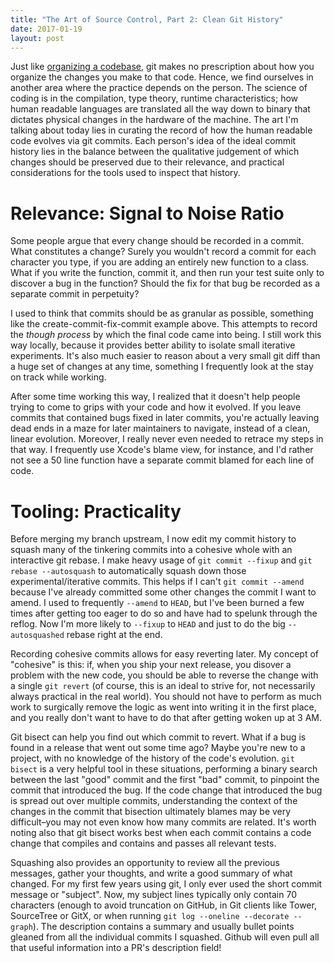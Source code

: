 ```yaml
---
title: "The Art of Source Control, Part 2: Clean Git History"
date: 2017-01-19
layout: post
---
```


Just like [organizing a codebase](), git makes no prescription about how you organize the changes you make to that code. Hence, we find ourselves in another area where the practice depends on the person. The science of coding is in the compilation, type theory, runtime characteristics; how human readable languages are translated all the way down to binary that dictates physical changes in the hardware of the machine. The art I'm talking about today lies in curating the record of how the human readable code evolves via git commits. Each person's idea of the ideal commit history lies in the balance between the qualitative judgement of which changes should be preserved due to their relevance, and practical considerations for the tools used to inspect that history. 

# Relevance: Signal to Noise Ratio

Some people argue that every change should be recorded in a commit. What constitutes a change? Surely you wouldn't record a commit for each character you type, if you are adding an entirely new function to a class. What if you write the function, commit it, and then run your test suite only to discover a bug in the function? Should the fix for that bug be recorded as a separate commit in perpetuity?

I used to think that commits should be as granular as possible, something like the create-commit-fix-commit example above. This attempts to record the _though process_ by which the final code came into being. I still work this way locally, because it provides better ability to isolate small iterative experiments. It's also much easier to reason about a very small git diff than a huge set of changes at any time, something I frequently look at the stay on track while working.

After some time working this way, I realized that it doesn't help people trying to come to grips with your code and how it evolved. If you leave commits that contained bugs fixed in later commits, you're actually leaving dead ends in a maze for later maintainers to navigate, instead of a clean, linear evolution. Moreover, I really never even needed to retrace my steps in that way. I frequently use Xcode's blame view, for instance, and I'd rather not see a 50 line function have a separate commit blamed for each line of code.

# Tooling: Practicality

Before merging my branch upstream, I now edit my commit history to squash many of the tinkering commits into a cohesive whole with an interactive git rebase. I make heavy usage of `git commit --fixup` and `git rebase --autosquash` to automatically squash down those experimental/iterative commits. This helps if I can't `git commit --amend` because I've already committed some other changes the commit I want to amend. I used to frequently `--amend` to `HEAD`, but I've been burned a few times after getting too eager to do so and have had to spelunk through the reflog. Now I'm more likely to `--fixup` to `HEAD` and just to do the big `--autosquashed` rebase right at the end.

Recording cohesive commits allows for easy reverting later. My concept of "cohesive" is this: if, when you ship your next release, you disover a problem with the new code, you should be able to reverse the change with a single `git revert` (of course, this is an ideal to strive for, not necessarily always practical in the real world). You should not have to perform as much work to surgically remove the logic as went into writing it in the first place, and you really don't want to have to do that after getting woken up at 3 AM.

Git bisect can help you find out which commit to revert. What if a bug is found in a release that went out some time ago? Maybe you're new to a project, with no knowledge of the history of the code's evolution. `git bisect` is a very helpful tool in these situations, performing a binary search between the last "good" commit and the first "bad" commit, to pinpoint the commit that introduced the bug. If the code change that introduced the bug is spread out over multiple commits, understanding the context of the changes in the commit that bisection ultimately blames may be very difficult–you may not even know how many commits are related. It's worth noting also that git bisect works best when each commit contains a code change that compiles and contains and passes all relevant tests.

Squashing also provides an opportunity to review all the previous messages, gather your thoughts, and write a good summary of what changed. For my first few years using git, I only ever used the short commit message or "subject". Now, my subject lines typically only contain 70 characters (enough to avoid truncation on GitHub, in Git clients like Tower, SourceTree or GitX, or when running `git log --oneline --decorate --graph`). The description contains a summary and usually bullet points gleaned from all the individual commits I squashed. Github will even pull all that useful information into a PR's description field!